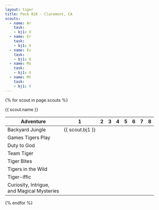 ```yaml
---
layout: tiger
title: Pack 818 - Claremont, CA
scouts:
  - name: Ar
    task:
    - bj1: X
  - name: Er
    task:
    - bj1: X
  - name: Ev
    task:
    - bj1: O
  - name: Ms
    task:
    - bj1: X
  - name: Mt
    task:
    - bj1: Y
---
```


{% for scout in page.scouts %}

{{ scout.name }}
    
|Adventure | 1 | 2 | 3 | 4 | 5 | 6 | 7 | 8 |
|-------|--------|---------|---------|---------|---------|---------|---------|---------|
| Backyard Jungle | {{ scout.bj1 }} | | | | | | | |
| Games Tigers Play | | | | | | | | |
| Duty to God | | | | | | | | |
| Team Tiger | | | | | | | | |
| Tiger Bites | | | | | | | | |
| Tigers in the Wild | | | | | | | | |
| Tiger-iffic | | | | | | | | |
| Curiosity, Intrigue, <br>and Magical Mysteries | | | | | | | | |

{% endfor %}

